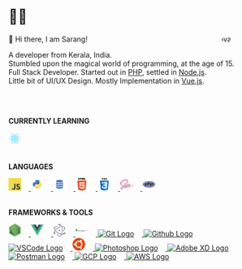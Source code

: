 # 👨‍💻

👋 Hi there, I am Sarang!
<img src="https://avatars2.githubusercontent.com/u/43114120" alt="github avatar" width="150px" align="right" style="clip-path: circle();"/>

A developer from Kerala, India.  
Stumbled upon the magical world of programming, at the age of 15.  
Full Stack Developer. Started out in [PHP](https://www.php.net/), settled in [Node.js](https://nodejs.org/).  
Little bit of UI/UX Design. Mostly Implementation in [Vue.js](https://vuejs.org/).

<br/>
<br/>

**CURRENTLY LEARNING**

<a href="http://reactjs.org/">
    <img src="https://raw.githubusercontent.com/github/explore/80688e429a7d4ef2fca1e82350fe8e3517d3494d/topics/react/react.png" height="25px" alt="ReactJs Logo" />
</a>

<br/>
<br/>

**LANGUAGES**

<a href="https://developer.mozilla.org/en-US/docs/Web/JavaScript">
    <img src="https://raw.githubusercontent.com/github/explore/80688e429a7d4ef2fca1e82350fe8e3517d3494d/topics/javascript/javascript.png" height="25px" alt="Javascript Logo" style="margin-right: 15px"/>
</a>
<a href="https://www.python.org/">
    <img src="https://raw.githubusercontent.com/github/explore/80688e429a7d4ef2fca1e82350fe8e3517d3494d/topics/python/python.png" alt="Python Logo" height="25px" style="margin-right: 15px"/>
</a>
<a href="https://en.wikipedia.org/wiki/SQL">
    <img src="https://raw.githubusercontent.com/github/explore/80688e429a7d4ef2fca1e82350fe8e3517d3494d/topics/sql/sql.png" alt="Sql Logo" height="25px" style="margin-right: 15px" />
</a>
<a href="https://developer.mozilla.org/en-US/docs/Web/HTML">
    <img src="https://raw.githubusercontent.com/github/explore/80688e429a7d4ef2fca1e82350fe8e3517d3494d/topics/html/html.png" alt="HTML Logo" height="25px" style="margin-right: 15px" />
</a>
<a href="https://developer.mozilla.org/en-US/docs/Web/CSS">
    <img src="https://raw.githubusercontent.com/github/explore/80688e429a7d4ef2fca1e82350fe8e3517d3494d/topics/css/css.png" alt="CSS Logo" height="25px" style="margin-right: 15px" />
</a>
<a href="https://sass-lang.com/">
    <img src="https://raw.githubusercontent.com/github/explore/80688e429a7d4ef2fca1e82350fe8e3517d3494d/topics/sass/sass.png" alt="SASS Logo" height="25px" style="margin-right: 15px" />
</a>
<a href="https://www.php.net/">
    <img src="https://raw.githubusercontent.com/github/explore/ccc16358ac4530c6a69b1b80c7223cd2744dea83/topics/php/php.png" alt="PHP Logo" height="25px" style="margin-right: 15px" />
</a>

<br/>
<br/>

**FRAMEWORKS & TOOLS**

<a href="https://nodejs.org/">
    <img src="https://raw.githubusercontent.com/github/explore/80688e429a7d4ef2fca1e82350fe8e3517d3494d/topics/nodejs/nodejs.png" alt="Node.js Logo" height="25px" style="margin-right: 15px" />
</a>
<a href="https://vuejs.org/">
    <img src="https://raw.githubusercontent.com/github/explore/80688e429a7d4ef2fca1e82350fe8e3517d3494d/topics/vue/vue.png" alt="Vue.js Logo" height="25px" style="margin-right: 15px" />
<a href="https://www.electronjs.org/">
    <img src="https://raw.githubusercontent.com/github/explore/80688e429a7d4ef2fca1e82350fe8e3517d3494d/topics/electron/electron.png" alt="Electron Logo" height="25px" style="margin-right: 15px" />
</a>
<a href="https://www.mongodb.com/">
    <img src="https://raw.githubusercontent.com/github/explore/80688e429a7d4ef2fca1e82350fe8e3517d3494d/topics/mongodb/mongodb.png" alt="MongoDB Logo" height="25px" style="margin-right: 15px" />
</a>
<a href="https://git-scm.com/">
    <img src="https://git-scm.com/images/logo@2x.png" alt="Git Logo" height="25px" style="margin-right: 15px" />
</a>
<a href="https://github.com/">
    <img src="https://github.githubassets.com/images/modules/logos_page/GitHub-Mark.png" alt="Github Logo" height="25px" style="margin-right: 15px" />
</a>
<a href="https://code.visualstudio.com/">
    <img src="https://upload.wikimedia.org/wikipedia/commons/thumb/9/9a/Visual_Studio_Code_1.35_icon.svg/1200px-Visual_Studio_Code_1.35_icon.svg.png" alt="VSCode Logo" height="25px" style="margin-right: 15px" />
</a>
<a href="https://ubuntu.com/">
    <img src="https://raw.githubusercontent.com/github/explore/80688e429a7d4ef2fca1e82350fe8e3517d3494d/topics/ubuntu/ubuntu.png" alt="Ubuntu Logo" height="25px" style="margin-right: 15px" />
</a>
<a href="https://www.adobe.com/in/products/photoshop.html">
    <img src="https://www.adobe.com/content/dam/cc/icons/photoshop-mobile.svg" alt="Photoshop Logo" height="25px" style="margin-right: 15px" />
</a>
<a href="https://www.adobe.com/in/products/xd.html">
    <img src="https://www.adobe.com/content/dam/cc/icons/xd.svg"  alt="Adobe XD Logo" height="25px" style="margin-right: 15px" />
</a>
<a href="https://getpostman.com/">
    <img src="https://res.cloudinary.com/postman/image/upload/t_team_logo_pubdoc/v1/team/2893aede23f01bfcbd2319326bc96a6ed0524eba759745ed6d73405a3a8b67a8" alt="Postman Logo" height="25px" style="margin-right: 15px" />
</a>
<a href="https://cloud.google.com/">
    <img src="https://www.gstatic.com/devrel-devsite/prod/v41c318553034f08027fad868d3efbb4f6ddb57036dd971efa1192efa8d03385a/cloud/images/favicons/onecloud/apple-icon.png" alt="GCP Logo" height="25px" style="margin-right: 15px" />
</a>
<a href="https://aws.amazon.com/">
    <img src="https://upload.wikimedia.org/wikipedia/commons/thumb/9/93/Amazon_Web_Services_Logo.svg/1200px-Amazon_Web_Services_Logo.svg.png" alt="AWS Logo" height="25px" style="margin-right: 15px" />
</a>
